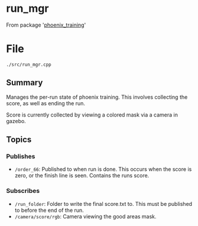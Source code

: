 # run_mgr
From package '[phoenix_training](https://github.com/ISC-Project-Phoenix/phoenix_training)'
# File
`./src/run_mgr.cpp`

## Summary 
 Manages the per-run state of phoenix training. This involves collecting the score, as well as ending the run.

Score is currently collected by viewing a colored mask via a camera in gazebo.

## Topics

### Publishes
- `/order_66`: Published to when run is done. This occurs when the score is zero, or the finish line is seen. Contains the runs score.

### Subscribes
- `/run_folder`: Folder to write the final score.txt to. This must be published to before the end of the run.
- `/camera/score/rgb`: Camera viewing the good areas mask.

